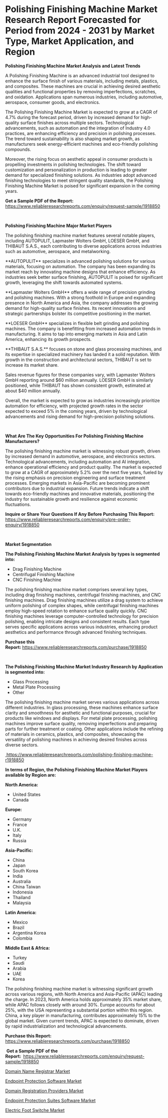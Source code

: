 <p><h1>Polishing Finishing Machine Market Research Report Forecasted for Period from 2024 -  2031 by Market Type, Market Application, and Region</h1></p><p><strong>Polishing Finishing Machine Market Analysis and Latest Trends</strong></p>
<p><p>A Polishing Finishing Machine is an advanced industrial tool designed to enhance the surface finish of various materials, including metals, plastics, and composites. These machines are crucial in achieving desired aesthetic qualities and functional properties by removing imperfections, scratches, and oxidation. Applications span numerous industries, including automotive, aerospace, consumer goods, and electronics.</p><p>The Polishing Finishing Machine Market is expected to grow at a CAGR of 4.7% during the forecast period, driven by increased demand for high-quality surface finishes across multiple sectors. Technological advancements, such as automation and the integration of Industry 4.0 practices, are enhancing efficiency and precision in polishing processes. The trend toward sustainability is also shaping market growth, as manufacturers seek energy-efficient machines and eco-friendly polishing compounds. </p><p>Moreover, the rising focus on aesthetic appeal in consumer products is propelling investments in polishing technologies. The shift toward customization and personalization in production is leading to greater demand for specialized finishing solutions. As industries adopt advanced finishing technologies to meet stringent quality standards, the Polishing Finishing Machine Market is poised for significant expansion in the coming years.</p></p>
<p><strong>Get a Sample PDF of the Report:&nbsp;</strong> <a href="https://www.reliableresearchreports.com/enquiry/request-sample/1918850?utm_campaign=1719&utm_medium=2&utm_source=Github&utm_content=ia&utm_term=24102024&utm_id=polishing-finishing-machine">https://www.reliableresearchreports.com/enquiry/request-sample/1918850</a></p>
<p>&nbsp;</p>
<p><strong>Polishing Finishing Machine Major Market Players</strong></p>
<p><p>The polishing finishing machine market features several notable players, including AUTOPULIT, Lapmaster Wolters GmbH, LOESER GmbH, and THIBAUT S.A.S., each contributing to diverse applications across industries such as automotive, aerospace, and metalworking.</p><p>**AUTOPULIT** specializes in advanced polishing solutions for various materials, focusing on automation. The company has been expanding its market reach by innovating machine designs that enhance efficiency. As industries seek better surface finishing, AUTOPULIT is poised for significant growth, leveraging the shift towards automated systems.</p><p>**Lapmaster Wolters GmbH** offers a wide range of precision grinding and polishing machines. With a strong foothold in Europe and expanding presence in North America and Asia, the company addresses the growing demand for high-quality surface finishes. Its recent innovations and strategic partnerships bolster its competitive positioning in the market.</p><p>**LOESER GmbH** specializes in flexible belt grinding and polishing machines. The company is benefitting from increased automation trends in manufacturing. It aims to tap into emerging markets in Asia and Latin America, enhancing its growth prospects.</p><p>**THIBAUT S.A.S.** focuses on stone and glass processing machines, and its expertise in specialized machinery has landed it a solid reputation. With growth in the construction and architectural sectors, THIBAUT is set to increase its market share.</p><p>Sales revenue figures for these companies vary, with Lapmaster Wolters GmbH reporting around $60 million annually. LOESER GmbH is similarly positioned, while THIBAUT has shown consistent growth, estimated at about $40 million annually.</p><p>Overall, the market is expected to grow as industries increasingly prioritize automation for efficiency, with projected growth rates in the sector expected to exceed 5% in the coming years, driven by technological advancements and rising demand for high-precision polishing solutions.</p></p>
<p>&nbsp;</p>
<p><strong>What Are The Key Opportunities For Polishing Finishing Machine Manufacturers?</strong></p>
<p><p>The polishing finishing machine market is witnessing robust growth, driven by increased demand in automotive, aerospace, and electronics sectors. Technological advancements, including automation and AI integration, enhance operational efficiency and product quality. The market is expected to grow at a CAGR of approximately 5.2% over the next five years, fueled by the rising emphasis on precision engineering and surface treatment processes. Emerging markets in Asia-Pacific are becoming prominent contributors due to industrial expansion. Future trends indicate a shift towards eco-friendly machines and innovative materials, positioning the industry for sustainable growth and resilience against economic fluctuations.</p></p>
<p><strong>Inquire or Share Your Questions If Any Before Purchasing This Report:</strong> <a href="https://www.reliableresearchreports.com/enquiry/pre-order-enquiry/1918850?utm_campaign=1719&utm_medium=2&utm_source=Github&utm_content=ia&utm_term=24102024&utm_id=polishing-finishing-machine">https://www.reliableresearchreports.com/enquiry/pre-order-enquiry/1918850</a></p>
<p>&nbsp;</p>
<p><strong>Market Segmentation</strong></p>
<p><strong>The Polishing Finishing Machine Market Analysis by types is segmented into:</strong></p>
<p><ul><li>Drag Finishing Machine</li><li>Centrifugal Finishing Machine</li><li>CNC Finishing Machine</li></ul></p>
<p><p>The polishing finishing machine market comprises several key types, including drag finishing machines, centrifugal finishing machines, and CNC finishing machines. Drag finishing machines utilize a drag system to achieve uniform polishing of complex shapes, while centrifugal finishing machines employ high-speed rotation to enhance surface quality quickly. CNC finishing machines leverage computer-controlled technology for precision polishing, enabling intricate designs and consistent results. Each type serves specific applications across various industries, enhancing product aesthetics and performance through advanced finishing techniques.</p></p>
<p><strong>Purchase this Report:&nbsp;</strong><a href="https://www.reliableresearchreports.com/purchase/1918850?utm_campaign=1719&utm_medium=2&utm_source=Github&utm_content=ia&utm_term=24102024&utm_id=polishing-finishing-machine">https://www.reliableresearchreports.com/purchase/1918850</a></p>
<p>&nbsp;</p>
<p><strong>The Polishing Finishing Machine Market Industry Research by Application is segmented into:</strong></p>
<p><ul><li>Glass Processing</li><li>Metal Plate Processing</li><li>Other</li></ul></p>
<p><p>The polishing finishing machine market serves various applications across different industries. In glass processing, these machines enhance surface clarity and smoothness for aesthetic and functional purposes, crucial for products like windows and displays. For metal plate processing, polishing machines improve surface quality, removing imperfections and preparing parts for further treatment or coating. Other applications include the refining of materials in ceramics, plastics, and composites, showcasing the versatility of polishing machines in achieving desired finishes across diverse sectors.</p></p>
<p><a href="https://www.reliableresearchreports.com/polishing-finishing-machine-r1918850?utm_campaign=1719&utm_medium=2&utm_source=Github&utm_content=ia&utm_term=24102024&utm_id=polishing-finishing-machine">&nbsp;https://www.reliableresearchreports.com/polishing-finishing-machine-r1918850</a></p>
<p><strong>In terms of Region, the Polishing Finishing Machine Market Players available by Region are:</strong></p>
<p>
    <p> <strong> North America: </strong>
        <ul>
            <li>United States</li>
            <li>Canada</li>
        </ul>
        </p> 
    <p> <strong> Europe: </strong>
        <ul>
            <li>Germany</li>
            <li>France</li>
            <li>U.K.</li>
            <li>Italy</li>
            <li>Russia</li>
        </ul>
        </p> 
    <p> <strong> Asia-Pacific: </strong>
        <ul>
            <li>China</li>
            <li>Japan</li>
            <li>South Korea</li>
            <li>India</li>
            <li>Australia</li>
            <li>China Taiwan</li>
            <li>Indonesia</li>
            <li>Thailand</li>
            <li>Malaysia</li>
        </ul>
        </p> 
    <p> <strong> Latin America: </strong>
        <ul>
            <li>Mexico</li>
            <li>Brazil</li>
            <li>Argentina Korea</li>
            <li>Colombia</li>
        </ul>
        </p> 
    <p> <strong> Middle East & Africa: </strong>
        <ul>
            <li>Turkey</li>
            <li>Saudi</li>
            <li>Arabia</li>
            <li>UAE</li>
            <li>Korea</li>
        </ul>
    </p>
    </p>
<p><p>The polishing finishing machine market is witnessing significant growth across various regions, with North America and Asia-Pacific (APAC) leading the charge. In 2023, North America holds approximately 35% market share, while APAC follows closely with around 30%. Europe accounts for about 25%, with the USA representing a substantial portion within this region. China, a key player in manufacturing, contributes approximately 15% to the global market. Given current trends, APAC is expected to dominate, driven by rapid industrialization and technological advancements.</p></p>
<p><strong>Purchase this Report: </strong><a href="https://www.reliableresearchreports.com/purchase/1918850?utm_campaign=1719&utm_medium=2&utm_source=Github&utm_content=ia&utm_term=24102024&utm_id=polishing-finishing-machine">https://www.reliableresearchreports.com/purchase/1918850</a></p>
<p>&nbsp;<strong>Get a Sample PDF of the Report:&nbsp;&nbsp;</strong><a href="https://www.reliableresearchreports.com/enquiry/request-sample/1918850?utm_campaign=1719&utm_medium=2&utm_source=Github&utm_content=ia&utm_term=24102024&utm_id=polishing-finishing-machine">https://www.reliableresearchreports.com/enquiry/request-sample/1918850</a></p>
<p><strong></strong></p>
<p><p><a href="https://www.linkedin.com/pulse/emerging-opportunities-challenges-global-domain-name-registrar-jtpfc?utm_campaign=1719&utm_medium=2&utm_source=Github&utm_content=ia&utm_term=24102024&utm_id=polishing-finishing-machine">Domain Name Registrar Market</a></p><p><a href="https://www.linkedin.com/pulse/global-endpoint-protection-software-market-comprehensive-analysis-ztkjc?utm_campaign=1719&utm_medium=2&utm_source=Github&utm_content=ia&utm_term=24102024&utm_id=polishing-finishing-machine">Endpoint Protection Software Market</a></p><p><a href="https://www.linkedin.com/pulse/global-domain-registration-providers-market-analysis-key-trends-epufc?utm_campaign=1719&utm_medium=2&utm_source=Github&utm_content=ia&utm_term=24102024&utm_id=polishing-finishing-machine">Domain Registration Providers Market</a></p><p><a href="https://www.linkedin.com/pulse/endpoint-protection-suites-software-sector-surge-135-growth-tbfyc?utm_campaign=1719&utm_medium=2&utm_source=Github&utm_content=ia&utm_term=24102024&utm_id=polishing-finishing-machine">Endpoint Protection Suites Software Market</a></p><p><a href="https://github.com/JakirUddin651/Market-Research-Report-List-1/blob/main/electric-foot-switche-market.md?utm_campaign=1719&utm_medium=2&utm_source=Github&utm_content=ia&utm_term=24102024&utm_id=polishing-finishing-machine">Electric Foot Switche Market</a></p></p>